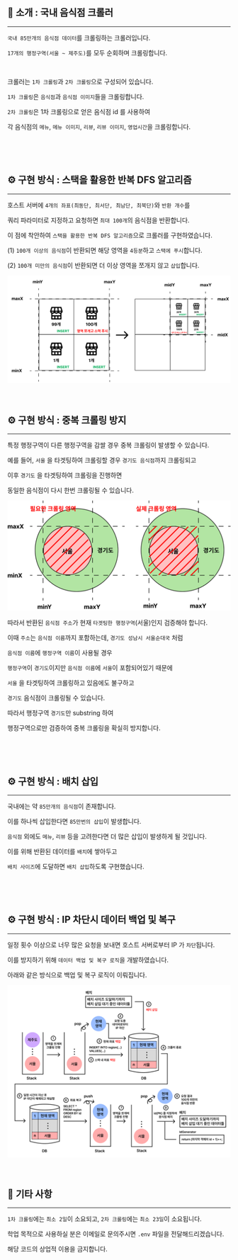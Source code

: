 ## 🤔 소개 : 국내 음식점 크롤러

<hr>

`국내 85만개의 음식점 데이터`를 크롤링하는 크롤러입니다.

`17개의 행정구역(서울 ~ 제주도)`를 모두 순회하며 크롤링합니다.

<br>

크롤러는 `1차 크롤링`과 `2차 크롤링`으로 구성되어 있습니다.

`1차 크롤링`은 `음식점`과 `음식점 이미지`들을 크롤링합니다.

`2차 크롤링`은 1차 크롤링으로 얻은 음식점 id 를 사용하여 

각 음식점의 `메뉴`, `메뉴 이미지`, `리뷰`, `리뷰 이미지`, `영업시간`을 크롤링합니다.

<br>
<br>
<br>


## ⚙️ 구현 방식 : 스택을 활용한 반복 DFS 알고리즘

<hr>

호스트 서버에 `4개의 좌표(최동단, 최서단, 최남단, 최북단)`와 `반환 개수`를 

쿼리 파라미터로 지정하고 요청하면 `최대 100개`의 음식점을 반환합니다.

이 점에 착안하여 `스택을 활용한 반복 DFS 알고리즘`으로 크롤러를 구현하였습니다.

(1) `100개 이상의 음식점`이 반환되면 해당 영역을 `4등분`하고 `스택에 푸시`합니다.

(2) `100개 미만의 음식점`이 반환되면 더 이상 영역을 쪼개지 않고 `삽입`합니다.

<img src="images/dfs.png">

<br>
<br>
<br>

## ⚙️ 구현 방식 : 중복 크롤링 방지

<hr>

특정 행정구역이 다른 행정구역을 감쌀 경우 중복 크롤링이 발생할 수 있습니다.

예를 들어, `서울` 을 타겟팅하여 크롤링할 경우 `경기도 음식점`까지 크롤링되고

이후 `경기도` 을 타겟팅하여 크롤링을 진행하면

동일한 음식점이 다시 한번 크롤링될 수 있습니다.

<img src="images/duplicated.png">

따라서 반환된 `음식점 주소`가 현재 `타겟팅한 행정구역`(서울)인지 검증해야 합니다.

이때 `주소`는 `음식점 이름`까지 포함하는데, `경기도 성남시 서울순대국` 처럼

`음식점 이름`에 `행정구역 이름`이 사용될 경우

`행정구역`이 `경기도`이지만 `음식점 이름`에 `서울`이 포함되어있기 때문에 

`서울` 을 타겟팅하여 크롤링하고 있음에도 불구하고 

`경기도` 음식점이 크롤링될 수 있습니다.

따라서 행정구역 `경기도`만 substring 하여 

행정구역으로만 검증하여 중복 크롤링을 확실히 방지합니다.

<br>
<br>
<br>

## ⚙️ 구현 방식 : 배치 삽입

<hr>

국내에는 약 `85만개의 음식점`이 존재합니다.

이를 하나씩 삽입한다면 `85만번의 삽입`이 발생합니다.

`음식점` 외에도 `메뉴`, `리뷰` 등을 고려한다면 더 많은 삽입이 발생하게 될 것입니다.

이를 위해 반환된 데이터를 `배치`에 쌓아두고 

`배치 사이즈`에 도달하면 `배치 삽입`하도록 구현했습니다.

<br>
<br>
<br>

## ⚙️ 구현 방식 : IP 차단시 데이터 백업 및 복구

<hr>

일정 횟수 이상으로 너무 많은 요청을 보내면 호스트 서버로부터 IP 가 `차단`됩니다.

이를 방지하기 위해 `데이터 백업 및 복구 로직`을 개발하였습니다.

아래와 같은 방식으로 백업 및 복구 로직이 이뤄집니다.

<img src="images/backup.png">

<br>
<br>
<br>

## 🔖 기타 사항

<hr>

`1차 크롤링`에는 `최소 2일`이 소요되고, `2차 크롤링`에는 `최소 23일`이 소요됩니다.

학업 목적으로 사용하실 분은 이메일로 문의주시면 `.env` 파일을 전달해드리겠습니다.

해당 코드의 상업적 이용을 금지합니다.